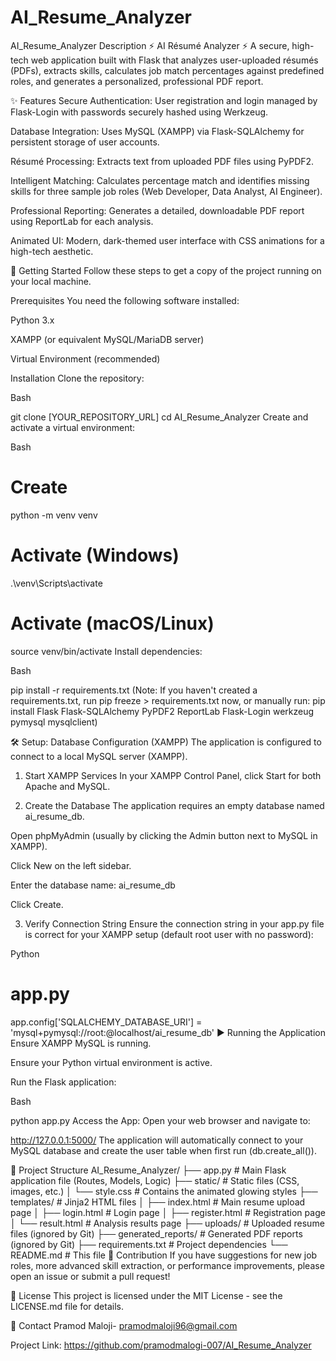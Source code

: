 # AI_Resume_Analyzer
AI_Resume_Analyzer Description
⚡ AI Résumé Analyzer ⚡
A secure, high-tech web application built with Flask that analyzes user-uploaded résumés (PDFs), extracts skills, calculates job match percentages against predefined roles, and generates a personalized, professional PDF report.

✨ Features
Secure Authentication: User registration and login managed by Flask-Login with passwords securely hashed using Werkzeug.

Database Integration: Uses MySQL (XAMPP) via Flask-SQLAlchemy for persistent storage of user accounts.

Résumé Processing: Extracts text from uploaded PDF files using PyPDF2.

Intelligent Matching: Calculates percentage match and identifies missing skills for three sample job roles (Web Developer, Data Analyst, AI Engineer).

Professional Reporting: Generates a detailed, downloadable PDF report using ReportLab for each analysis.

Animated UI: Modern, dark-themed user interface with CSS animations for a high-tech aesthetic.

🚀 Getting Started
Follow these steps to get a copy of the project running on your local machine.

Prerequisites
You need the following software installed:

Python 3.x

XAMPP (or equivalent MySQL/MariaDB server)

Virtual Environment (recommended)

Installation
Clone the repository:

Bash

git clone [YOUR_REPOSITORY_URL]
cd AI_Resume_Analyzer
Create and activate a virtual environment:

Bash

# Create
python -m venv venv

# Activate (Windows)
.\venv\Scripts\activate

# Activate (macOS/Linux)
source venv/bin/activate
Install dependencies:

Bash

pip install -r requirements.txt
(Note: If you haven't created a requirements.txt, run pip freeze > requirements.txt now, or manually run: pip install Flask Flask-SQLAlchemy PyPDF2 ReportLab Flask-Login werkzeug pymysql mysqlclient)

🛠️ Setup: Database Configuration (XAMPP)
The application is configured to connect to a local MySQL server (XAMPP).

1. Start XAMPP Services
In your XAMPP Control Panel, click Start for both Apache and MySQL.

2. Create the Database
The application requires an empty database named ai_resume_db.

Open phpMyAdmin (usually by clicking the Admin button next to MySQL in XAMPP).

Click New on the left sidebar.

Enter the database name: ai_resume_db

Click Create.

3. Verify Connection String
Ensure the connection string in your app.py file is correct for your XAMPP setup (default root user with no password):

Python

# app.py
app.config['SQLALCHEMY_DATABASE_URI'] = 'mysql+pymysql://root:@localhost/ai_resume_db'
▶️ Running the Application
Ensure XAMPP MySQL is running.

Ensure your Python virtual environment is active.

Run the Flask application:

Bash

python app.py
Access the App: Open your web browser and navigate to:

http://127.0.0.1:5000/
The application will automatically connect to your MySQL database and create the user table when first run (db.create_all()).

📂 Project Structure
AI_Resume_Analyzer/
├── app.py                      # Main Flask application file (Routes, Models, Logic)
├── static/                     # Static files (CSS, images, etc.)
│   └── style.css               # Contains the animated glowing styles
├── templates/                  # Jinja2 HTML files
│   ├── index.html              # Main resume upload page
│   ├── login.html              # Login page
│   ├── register.html           # Registration page
│   └── result.html             # Analysis results page
├── uploads/                    # Uploaded resume files (ignored by Git)
├── generated_reports/          # Generated PDF reports (ignored by Git)
├── requirements.txt            # Project dependencies
└── README.md                   # This file
🤝 Contribution
If you have suggestions for new job roles, more advanced skill extraction, or performance improvements, please open an issue or submit a pull request!

📄 License
This project is licensed under the MIT License - see the LICENSE.md file for details.

📧 Contact
Pramod Maloji- pramodmaloji96@gmail.com

Project Link: https://github.com/pramodmalogi-007/AI_Resume_Analyzer
